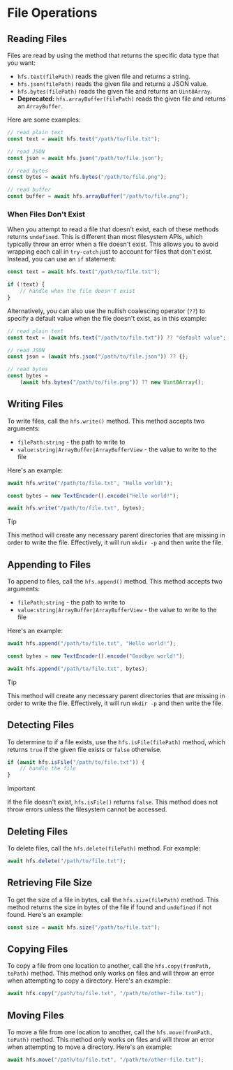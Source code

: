 # File Operations

## Reading Files

Files are read by using the method that returns the specific data type that you want:

-   `hfs.text(filePath)` reads the given file and returns a string.
-   `hfs.json(filePath)` reads the given file and returns a JSON value.
-   `hfs.bytes(filePath)` reads the given file and returns an `Uint8Array`.
-   **Deprecated:** `hfs.arrayBuffer(filePath)` reads the given file and returns an `ArrayBuffer`.

Here are some examples:

```js
// read plain text
const text = await hfs.text("/path/to/file.txt");

// read JSON
const json = await hfs.json("/path/to/file.json");

// read bytes
const bytes = await hfs.bytes("/path/to/file.png");

// read buffer
const buffer = await hfs.arrayBuffer("/path/to/file.png");
```

### When Files Don't Exist

When you attempt to read a file that doesn't exist, each of these methods returns `undefined`. This is different than most filesystem APIs, which typically throw an error when a file doesn't exist. This allows you to avoid wrapping each call in `try-catch` just to account for files that don't exist. Instead, you can use an `if` statement:

```js
const text = await hfs.text("/path/to/file.txt");

if (!text) {
	// handle when the file doesn't exist
}
```

Alternatively, you can also use the nullish coalescing operator (`??`) to specify a default value when the file doesn't exist, as in this example:

```js
// read plain text
const text = (await hfs.text("/path/to/file.txt")) ?? "default value";

// read JSON
const json = (await hfs.json("/path/to/file.json")) ?? {};

// read bytes
const bytes =
	(await hfs.bytes("/path/to/file.png")) ?? new Uint8Array();
```

## Writing Files

To write files, call the `hfs.write()` method. This method accepts two arguments:

-   `filePath:string` - the path to write to
-   `value:string|ArrayBuffer|ArrayBufferView` - the value to write to the file

Here's an example:

```js
await hfs.write("/path/to/file.txt", "Hello world!");

const bytes = new TextEncoder().encode("Hello world!");

await hfs.write("/path/to/file.txt", bytes);
```

> [!TIP]
> This method will create any necessary parent directories that are missing in order to write the file. Effectively, it will run `mkdir -p` and then write the file.

## Appending to Files

To append to files, call the `hfs.append()` method. This method accepts two arguments:

-   `filePath:string` - the path to write to
-   `value:string|ArrayBuffer|ArrayBufferView` - the value to write to the file

Here's an example:

```js
await hfs.append("/path/to/file.txt", "Hello world!");

const bytes = new TextEncoder().encode("Goodbye world!");

await hfs.append("/path/to/file.txt", bytes);
```

> [!TIP]
> This method will create any necessary parent directories that are missing in order to write the file. Effectively, it will run `mkdir -p` and then write the file.

## Detecting Files

To determine to if a file exists, use the `hfs.isFile(filePath)` method, which returns `true` if the given file exists or `false` otherwise.

```js
if (await hfs.isFile("/path/to/file.txt")) {
	// handle the file
}
```

> [!IMPORTANT]
> If the file doesn't exist, `hfs.isFile()` returns `false`. This method does not throw errors unless the filesystem cannot be accessed.

## Deleting Files

To delete files, call the `hfs.delete(filePath)` method. For example:

```js
await hfs.delete("/path/to/file.txt");
```

## Retrieving File Size

To get the size of a file in bytes, call the `hfs.size(filePath)` method. This method returns the size in bytes of the file if found and `undefined` if not found. Here's an example:

```js
const size = await hfs.size("/path/to/file.txt");
```

## Copying Files

To copy a file from one location to another, call the `hfs.copy(fromPath, toPath)` method. This method only works on files and will throw an error when attempting to copy a directory. Here's an example:

```js
await hfs.copy("/path/to/file.txt", "/path/to/other-file.txt");
```

## Moving Files

To move a file from one location to another, call the `hfs.move(fromPath, toPath)` method. This method only works on files and will throw an error when attempting to move a directory. Here's an example:

```js
await hfs.move("/path/to/file.txt", "/path/to/other-file.txt");
```
